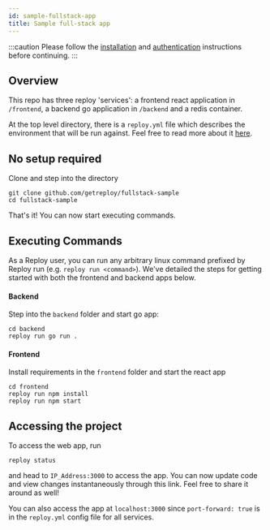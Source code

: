 ```yaml
---
id: sample-fullstack-app
title: Sample full-stack app
---
```


:::caution
Please follow the [installation](installation.md) and [authentication](getting-started.md) instructions before continuing.
:::

## Overview

This repo has three reploy 'services': a frontend react application in `/frontend`, a backend go application in `/backend` and a redis container.

At the top level directory, there is a `reploy.yml` file which describes the environment that will be run against. Feel free to read more about it [here](project-setup.md).

## No setup required

Clone and step into the directory
```
git clone github.com/getreploy/fullstack-sample
cd fullstack-sample
```

That's it! You can now start executing commands.

## Executing Commands

As a Reploy user, you can run any arbitrary linux command prefixed by Reploy run (e.g. `reploy run <command>`). We've detailed the steps for getting started with both the frontend and backend apps below.

#### Backend

Step into the `backend` folder and start go app:
```
cd backend
reploy run go run .
```

#### Frontend

Install requirements in the `frontend` folder and start the react app
```
cd frontend
reploy run npm install
reploy run npm start
```

## Accessing the project

To access the web app, run

```
reploy status
```

and head to `IP_Address:3000` to access the app. You can now update code and view changes instantaneously through this link. Feel free to share it around as well!

You can also access the app at `localhost:3000` since `port-forward: true` is in the `reploy.yml` config file for all services. 